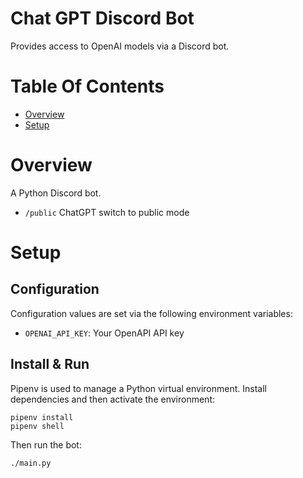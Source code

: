 # Chat GPT Discord Bot
Provides access to OpenAI models via a Discord bot.

# Table Of Contents
- [Overview](#overview)
- [Setup](#setup)

# Overview
A Python Discord bot.
* `/public`  ChatGPT switch to public  mode

# Setup
## Configuration
Configuration values are set via the following environment variables:
- `OPENAI_API_KEY`: Your OpenAPI API key

## Install & Run
Pipenv is used to manage a Python virtual environment. Install dependencies and then activate the environment:

```
pipenv install
pipenv shell
```

Then run the bot:

```
./main.py
```
